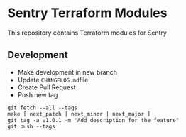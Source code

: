 # Sentry Terraform Modules
This repository contains Terraform modules for Sentry

## Development
- Make development in new branch
- Update `CHANGELOG.md`file`
- Create Pull Request
- Push new tag

```
git fetch --all --tags
make [ next_patch | next_minor | next_major ]
git tag -a v1.0.1 -m "Add description for the feature"
git push --tags
```
